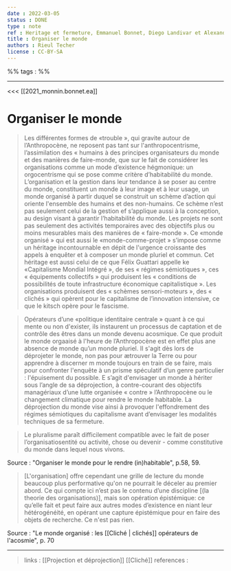 ```yaml
---
date : 2022-03-05
status : DONE
type : note
ref : Heritage et fermeture, Emmanuel Bonnet, Diego Landivar et Alexandre Monnin, 2021 
title : Organiser le monde
authors : Rieul Techer
license : CC-BY-SA
---
```


%% tags : %% 

---

<<< [[2021_monnin.bonnet.ea]]

Organiser le monde
===

> Les différentes formes de «trouble », qui gravite autour de l’Anthropocène, ne reposent pas tant sur l'anthropocentrisme, l’assimilation des « humains à des principes organisateurs du monde et des manières de faire-monde, que sur le fait de considérer les organisations comme un mode d’existence hégmonique: un orgocentrisme qui se pose comme critère d’habitabilité du monde. L’organisation et la gestion dans leur tendance à se poser au centre du monde, constituent un monde à leur image et à leur usage, un monde organisé à partir duquel se construit un schème d’action qui oriente l'ensemble des humains et des non-humains. Ce schème n’est pas seulement celui de la gestion ef s’applique aussi à la conception, au design visant à garantir l’habitabilité du monde. Les projets ne sont pas seulement des activités temporaires avec des objectifs plus ou moins mesurables mais des manières de « faire-monde ». Ce «monde organisé » qui est aussi le «monde-comme-projet » s’impose comme un héritage incontournable en dépit de l'urgence croissante des appels à enquêter et à composer un monde pluriel et commun. Cet héritage est aussi celui de ce que Félix Guattari appelle ke «Capitalisme Mondial Intégré », de ses « régimes sémiotiques », ces « équipements collectifs » qui produisent les « conditions de possibilités de toute infrastructure économique capitalistique ». Les organisations produisent des « schèmes sensori-moteurs », des « clichés » qui opèrent pour le capitalisme de l’innovation intensive, ce que le kitsch opère pour le fascisme.

> Opérateurs d’une «politique identitaire centrale » quant à ce qui mente ou non d'exister, ils instaurent un processus de captation et de contrôle des êtres dans un monde devenu acosmique. Ce que produit le monde orgaaisé à l'heure de l’Anthropocène est en effet plus ane absence de monde qu’un monde pluriel. II s'agit dès lors de déprojeter le monde, non pas pour ætrouver la Terre ou pour apprendre à discerner m monde toujours en train de se faire, mais pour confronter l'enquête à un prisme spéculatif d’un genre particulier : l'épuisement du possible. E s’agit d'envisager un monde à hériter sous l’angle de sa déprojection, à contre-courant des objectifs managériaux d’une lutte organisée « contre » l’Anthropocène ou le changement climatique pour rendre le monde habitable. La déprojection du monde vise ainsi à provoquer l'effondrement des régimes sémiotiques du capitalisme avant d’envisager les modalités techniques de sa fermeture. 

>  Le pluralisme paraît difficilement compatible avec le fait de poser l’organisatiosentité ou activité, chose ou devenir - comme constitutive du monde dans lequel nous vivons.  


Source : "Organiser le monde pour le rendre (in)habitable", p.58, 59.

> [L'organisation] offre cependant une grille de lecture du monde beaucoup plus performative qu'on ne pourrait le déceler au premier abord. Ce qui compte ici n’est pas le contenu d’une discipline [(la theorie des organisations)], mais son opération épistémique: ce qu’elle fait et peut faire aux autres modes d’existence en niant leur hétérogénéité, en opérant une capture épistémique pour en faire des objets de recherche. Ce n'est pas rien. 

Source : "Le monde organisé : les [[Cliché | clichés]] opérateurs de l'acosmie", p. 70

---
> links : [[Projection et déprojection]]  [[Cliché]]
> references : 